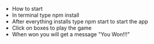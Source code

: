 - How to start
- In terminal type npm install
- After everything installs type npm start to start the app
- Click on boxes to play the game
- When won you will get a message "You Won!!!"
